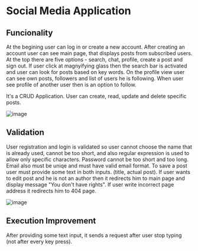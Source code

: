 # Social Media Application


## Funcionality
At the begining user can log in or create a new account. After creating an account user can see main page, that displays posts from subscribed users.
At the top there are five options - search, chat, profile, create a post and sign out.  If user click at magnyifying glass then the search bar is activated and user can look for posts based on key words.
On the profile view user can see own posts, followers and list of users he is following. When user see profile of another user then is an option to follow.

It's a CRUD Application. User can create, read, update and delete specific posts.


![image](https://user-images.githubusercontent.com/65012447/136159351-04fb6d71-2351-47ad-bee3-092056fb536a.png)


## Validation
User registration and login is validated so user cannot choose the name that is already used, cannot be too short, and also regular expression is used to allow only specific characters.
Password cannot be too short and too long. Email also must be uniqe and must have valid email format. To save a post user must provide some text in both inputs. (title, actual post).
If user wants to edit post and he is not an author then it redirects him to main page and display message "You don't have rights".
If user write incorrect page address it redirects him to 404 page.

![image](https://user-images.githubusercontent.com/65012447/136159724-e08df680-1e7b-4df3-8178-19c23cba78ce.png)

## Execution Improvement
After providing some text input, it sends a request after user stop typing (not after every key press).
